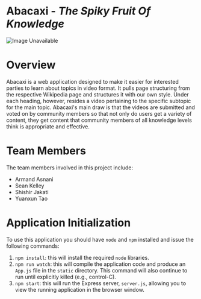 # Abacaxi - *The Spiky Fruit Of Knowledge*

![Image Unavailable](https://juststickers.in/wp-content/uploads/2018/08/cool-pineapple.png)

# Overview

Abacaxi is a web application designed to make it easier for interested parties to learn about topics in video format. It pulls page structuring from the respective Wikipedia page and structures it with our own style. Under each heading, however, resides a video pertaining to the specific subtopic for the main topic. Abacaxi's main draw is that the videos are submitted and voted on by community members so that not only do users get a variety of content, they get content that community members of all knowledge levels think is appropriate and effective.

# Team Members

The team members involved in this project include:
* Armand Asnani
* Sean Kelley
* Shishir Jakati
* Yuanxun Tao

# Application Initialization

To use this application you should have `node` and `npm` installed and issue the following commands:

1. `npm install`: this will install the required `node` libraries.
2. `npm run watch`: this will compile the application code and produce an `App.js` file in the `static` directory. This command will also continue to run until explicitly killed (e.g., control-C).
3. `npm start`: this will run the Express server, `server.js`, allowing you to view the running application in the browser window.


